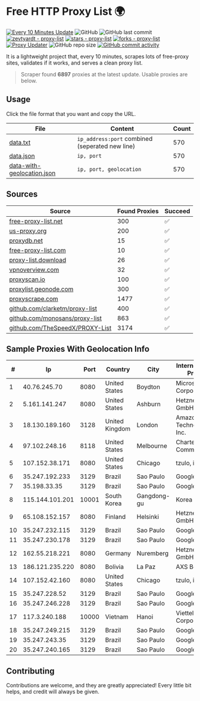 
# Free HTTP Proxy List 🌍

[![Every 10 Minutes Update](https://github.com/mertguvencli/http-proxy-list/actions/workflows/main.yml/badge.svg?branch=main)](https://github.com/mertguvencli/http-proxy-list/actions/workflows/main.yml)
![GitHub](https://img.shields.io/github/license/mertguvencli/http-proxy-list)
![GitHub last commit](https://img.shields.io/github/last-commit/mertguvencli/http-proxy-list)
[![zevtyardt - proxy-list](https://img.shields.io/static/v1?label=zevtyardt&message=proxy-list&color=blue&logo=github)](https://github.com/zevtyardt/proxy-list "Go to GitHub repo")
[![stars - proxy-list](https://img.shields.io/github/stars/zevtyardt/proxy-list?style=social)](https://github.com/zevtyardt/proxy-list)
[![forks - proxy-list](https://img.shields.io/github/forks/zevtyardt/proxy-list?style=social)](https://github.com/zevtyardt/proxy-list)
[![Proxy Updater](https://github.com/zevtyardt/proxy-list/workflows/Proxy%20Updater/badge.svg)](https://github.com/zevtyardt/proxy-list/actions?query=workflow:"Proxy+Updater")
![GitHub repo size](https://img.shields.io/github/repo-size/zevtyardt/proxy-list)
[![GitHub commit activity](https://img.shields.io/github/commit-activity/m/zevtyardt/proxy-list?logo=commits)](https://github.com/zevtyardt/proxy-list/commits/main)

It is a lightweight project that, every 10 minutes, scrapes lots of free-proxy sites, validates if it works, and serves a clean proxy list.

> Scraper found **6897** proxies at the latest update. Usable proxies are below.

## Usage

Click the file format that you want and copy the URL.

|File|Content|Count|
|----|-------|-----|
|[data.txt](https://raw.githubusercontent.com/mertguvencli/http-proxy-list/main/proxy-list/data.txt)|`ip_address:port` combined (seperated new line)|570|
|[data.json](https://raw.githubusercontent.com/mertguvencli/http-proxy-list/main/proxy-list/data.json)|`ip, port`|570|
|[data-with-geolocation.json](https://raw.githubusercontent.com/mertguvencli/http-proxy-list/main/proxy-list/data-with-geolocation.json)|`ip, port, geolocation`|570|

## Sources

|Source|Found Proxies|Succeed|
|------|-------------|-------|
|[free-proxy-list.net](https://free-proxy-list.net)|300|✅|
|[us-proxy.org](https://www.us-proxy.org)|200|✅|
|[proxydb.net](http://proxydb.net)|15|✅|
|[free-proxy-list.com](https://free-proxy-list.com/?page=&port=&type%5B%5D=http&type%5B%5D=https&up_time=0&search=Search)|10|✅|
|[proxy-list.download](https://www.proxy-list.download/HTTP)|26|✅|
|[vpnoverview.com](https://vpnoverview.com/privacy/anonymous-browsing/free-proxy-servers)|32|✅|
|[proxyscan.io](https://www.proxyscan.io)|100|✅|
|[proxylist.geonode.com](https://proxylist.geonode.com/api/proxy-list?limit=300&page=1&sort_by=lastChecked&sort_type=desc&protocols=http,https)|300|✅|
|[proxyscrape.com](https://api.proxyscrape.com/v2/?request=displayproxies&protocol=http&timeout=10000&country=all&ssl=all&anonymity=all)|1477|✅|
|[github.com/clarketm/proxy-list](https://raw.githubusercontent.com/clarketm/proxy-list/master/proxy-list-raw.txt)|400|✅|
|[github.com/monosans/proxy-list](https://raw.githubusercontent.com/monosans/proxy-list/main/proxies/http.txt)|863|✅|
|[github.com/TheSpeedX/PROXY-List](https://raw.githubusercontent.com/TheSpeedX/PROXY-List/master/http.txt)|3174|✅|


## Sample Proxies With Geolocation Info

|#|Ip|Port|Country|City|Internet Service Provider|
|-|--|----|-------|----|-------------------------|
|1|40.76.245.70|8080|United States|Boydton|Microsoft Corporation|
|2|5.161.141.247|8080|United States|Ashburn|Hetzner Online GmbH|
|3|18.130.189.160|3128|United Kingdom|London|Amazon Technologies Inc.|
|4|97.102.248.16|8118|United States|Melbourne|Charter Communications|
|5|107.152.38.171|8080|United States|Chicago|tzulo, inc.|
|6|35.247.192.233|3129|Brazil|Sao Paulo|Google LLC|
|7|35.198.33.35|3129|Brazil|Sao Paulo|Google LLC|
|8|115.144.101.201|10001|South Korea|Gangdong-gu|Korea Telecom|
|9|65.108.152.157|8080|Finland|Helsinki|Hetzner Online GmbH|
|10|35.247.232.115|3129|Brazil|Sao Paulo|Google LLC|
|11|35.247.230.178|3129|Brazil|Sao Paulo|Google LLC|
|12|162.55.218.221|8080|Germany|Nuremberg|Hetzner Online GmbH|
|13|186.121.235.220|8080|Bolivia|La Paz|AXS Bolivia S. A.|
|14|107.152.42.160|8080|United States|Chicago|tzulo, inc.|
|15|35.247.228.52|3129|Brazil|Sao Paulo|Google LLC|
|16|35.247.246.228|3129|Brazil|Sao Paulo|Google LLC|
|17|117.3.240.188|10000|Vietnam|Hanoi|Viettel Corporation|
|18|35.247.249.215|3129|Brazil|Sao Paulo|Google LLC|
|19|35.247.243.35|3129|Brazil|Sao Paulo|Google LLC|
|20|35.247.240.165|3129|Brazil|Sao Paulo|Google LLC|



## Contributing

Contributions are welcome, and they are greatly appreciated! Every
little bit helps, and credit will always be given.

